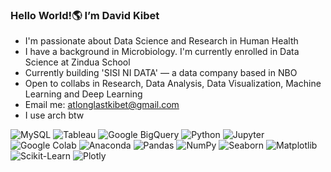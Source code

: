 ### Hello World!🌎 I’m David Kibet
- I'm passionate about Data Science and Research in Human Health
- I have a background in Microbiology. I'm currently enrolled in Data Science at Zindua School
- Currently building 'SISI NI DATA' — a data company based in NBO
- Open to collabs in Research, Data Analysis, Data Visualization, Machine Learning and Deep Learning 
- Email me: atlonglastkibet@gmail.com
- I use arch btw
  
![MySQL](https://img.shields.io/badge/MySQL-4479A1?style=for-the-badge&logo=mysql&logoColor=white)
![Tableau](https://img.shields.io/badge/Tableau-E97627?style=for-the-badge&logo=tableau&logoColor=white)
![Google BigQuery](https://img.shields.io/badge/Google%20BigQuery-4285F4?style=for-the-badge&logo=googlebigquery&logoColor=white)
![Python](https://img.shields.io/badge/Python-3776AB?style=for-the-badge&logo=python&logoColor=white)
![Jupyter](https://img.shields.io/badge/Jupyter-DF3C64?style=for-the-badge&logo=jupyter&logoColor=white)
![Google Colab](https://img.shields.io/badge/Google_Colab-F9AB00?style=for-the-badge&logo=googlecolab&logoColor=white)
![Anaconda](https://img.shields.io/badge/Anaconda-44A833?style=for-the-badge&logo=anaconda&logoColor=white)
![Pandas](https://img.shields.io/badge/Pandas-150458?style=for-the-badge&logo=pandas&logoColor=white)
![NumPy](https://img.shields.io/badge/NumPy-013243?style=for-the-badge&logo=numpy&logoColor=white)
![Seaborn](https://img.shields.io/badge/Seaborn-FF4F00?style=for-the-badge&logo=seaborn&logoColor=white)
![Matplotlib](https://img.shields.io/badge/Matplotlib-003B57?style=for-the-badge&logo=matplotlib&logoColor=white)
![Scikit-Learn](https://img.shields.io/badge/Scikit--Learn-F7931E?style=for-the-badge&logo=scikit-learn&logoColor=white) 
![Plotly](https://img.shields.io/badge/Plotly-3F4F75?style=for-the-badge&logo=plotly&logoColor=white)

<!---
atlonglastkibet/atlonglastkibet is a ✨ special ✨ repository because its `README.md` (this file) appears on your GitHub profile.
You can click the Preview link to take a look at your changes.
--->
